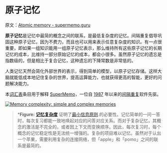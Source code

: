 # 原子记忆

原文：[Atomic memory - supermemo.guru](https://supermemo.guru/wiki/Atomic_memory)

**原子记忆**是记忆中最简的概念之间的联系，是最低复杂度的记忆。间隔重复倡导巩固这种原子记忆，因为不费力，而且也可以用来表示任意复杂度的知识。有一点很重要，即如果一组知识能用一组原子记忆表示，那么维持所有这些原子记忆的长期记忆的成本，比维持一部分原始记忆的成本，都会小很多。虽然原子记忆的遗忘是指数级的，但是相比于复合记忆，这种遗忘的下降常数是非常低的。

人类记忆天然会简化外部世界的表示，得到简单的模型，以原子记忆存储。这样大脑就能低成本地记住复杂的世界，提高运算能力，也就获得更高的智能，更好的问题解决能力。

本[词汇表](https://supermemo.guru/wiki/Glossary)条目用于解释 [SuperMemo](https://supermemo.guru/wiki/SuperMemo_Guru)，一位自 [1987](https://supermemo.guru/wiki/History_of_spaced_repetition_(print)) 年以来的[间隔重复](https://supermemo.guru/wiki/Spaced_repetition)软件先驱。

[![Memory complexity: simple and complex memories](https://supermemo.guru/images/thumb/f/f5/Memory_complexity.png/450px-Memory_complexity.png)](https://supermemo.guru/wiki/File:Memory_complexity.png)

> ***Figure:** **[记忆复杂度](https://supermemo.guru/wiki/Memory_complexity)** 证明了[最小信息原则](https://supermemo.guru/wiki/Minimum_information_principle).的必要性。记忆简单的一问一答时，每次复习都能一致地唤起对应的问答对应关系。而对于复杂记忆，其概念的激活是不完全的，或者因上下文而变换顺序。因此，每次复习时，每个概念的记忆稳定性是无法统一增强的。复杂的项目难以记忆。虽然对于认出一个苹果，需要利用复杂的连接网络，但「apple」和「pomo」之间的联系是最简的。